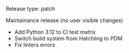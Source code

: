 Release type: patch

Maintainance release (no user visible changes)

* Add Python 3.12 to CI test matrix
* Switch build system from Hatchling to PDM
* Fix linters errors
